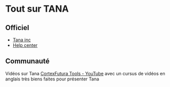 # Tout sur TANA


## Officiel

- [Tana inc](https://tana.inc/)
- [Help center](https://help.tana.inc/index.html)

## Communauté
Vidéos sur Tana
[CortexFutura Tools - YouTube](https://www.youtube.com/@cortexfuturatools) avec un cursus de vidéos en anglais très biens faites pour présenter Tana

